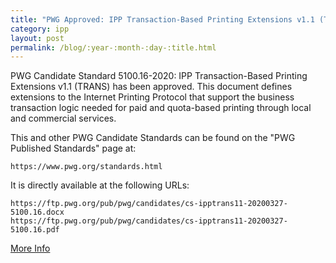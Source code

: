 ```yaml
---
title: "PWG Approved: IPP Transaction-Based Printing Extensions v1.1 (TRANS)"
category: ipp
layout: post
permalink: /blog/:year-:month-:day-:title.html
---
```


PWG Candidate Standard 5100.16-2020: IPP Transaction-Based Printing Extensions v1.1 (TRANS) has been approved. This document defines extensions to the Internet Printing Protocol that support the business transaction logic needed for paid and quota-based printing through local and commercial services.

This and other PWG Candidate Standards can be found on the "PWG Published Standards" page at:

    https://www.pwg.org/standards.html

It is directly available at the following URLs:

    https://ftp.pwg.org/pub/pwg/candidates/cs-ipptrans11-20200327-5100.16.docx
    https://ftp.pwg.org/pub/pwg/candidates/cs-ipptrans11-20200327-5100.16.pdf

<a class="btn btn-secondary btn-sm" href="https://www.pwg.org/standards.html">More Info</a>
